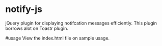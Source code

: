 # notify-js
jQuery plugin for displaying notifcation messages efficiently.
This plugin borrows alot on Toastr plugin.

#usage
View the index.html file on sample usage.

